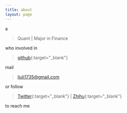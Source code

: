 ```yaml
---
title: about
layout: page
---
```


a

> Quant&nbsp;&#124;&nbsp;Major in Finance

who involved in

> [github](https://github.com/liuli1735){:target="_blank"}

mail

> liuli1735@gmail.com

or follow

> [Twitter](https://twitter.com/liuli1991){:target="_blank"}&nbsp;&#124;&nbsp;[Zhihu](http://www.zhihu.com/people/ll1735){:target="_blank"}

to reach me
